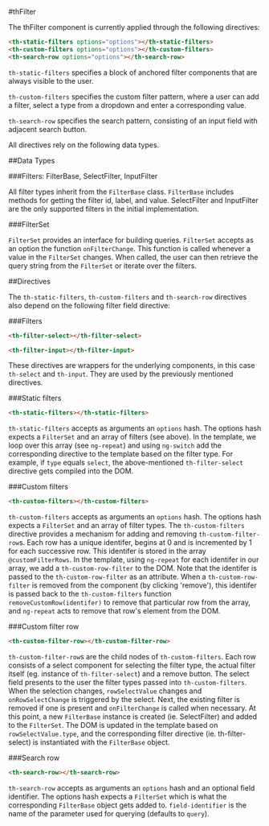 #thFilter

The thFilter component is currently applied through the following directives:

```html
<th-static-filters options="options"></th-static-filters>
<th-custom-filters options="options"></th-custom-filters>
<th-search-row options="options"></th-search-row>
```

`th-static-filters` specifies a block of anchored filter components that are
always visible to the user.

`th-custom-filters` specifies the custom filter pattern, where a user can
add a filter, select a type from a dropdown and enter a corresponding value.

`th-search-row` specifies the search pattern, consisting of an input field
with adjacent search button.

All directives rely on the following data types.

##Data Types

###Filters: FilterBase, SelectFilter, InputFilter

All filter types inherit from the `FilterBase` class. `FilterBase` includes
methods for getting the filter id, label, and value. SelectFilter and
InputFilter are the only supported filters in the initial implementation.  

###FilterSet

`FilterSet` provides an interface for building queries. `FilterSet` accepts as
an option the function `onFilterChange`. This function is called whenever a
value in the `FilterSet` changes. When called, the user can then retrieve the
query string from the `FilterSet` or iterate over the filters.

##Directives

The `th-static-filters`, `th-custom-filters` and `th-search-row` directives also
depend on the following filter field directive:

###Filters

```html
<th-filter-select></th-filter-select>

<th-filter-input></th-filter-input>
```
These directives are wrappers for the underlying components, in this case
`th-select` and `th-input`. They are used by the previously mentioned
directives.

###Static filters

```html
<th-static-filters></th-static-filters>
```

`th-static-filters` accepts as arguments an `options` hash. The options hash
expects a `FilterSet` and an array of filters (see above). In the template, we
loop over this array (see `ng-repeat`) and using `ng-switch` add the
corresponding directive to the template based on the filter type. For example,
if `type` equals `select`, the above-mentioned `th-filter-select` directive gets
compiled into the DOM.

###Custom filters

```html
<th-custom-filters></th-custom-filters>
```

`th-custom-filters` accepts as arguments an `options` hash. The options hash
expects a `FilterSet` and an array of filter types. The `th-custom-filters`
directive provides a mechanism for adding and removing `th-custom-filter-row`s.
Each row has a unique identifer, begins at 0 and is incremented by 1 for each
successive row. This identifer is stored in the array `@customFilterRows`. In
the template, using `ng-repeat` for each identifer in our array, we add a
`th-custom-row-filter` to the DOM. Note that the identifer is passed to the
`th-custom-row-filter` as an attribute. When a `th-custom-row-filter` is removed
from the component (by clicking 'remove'), this identifer is passed back to the
`th-custom-filters` function `removeCustomRow(identifer)` to remove that
particular row from the array, and `ng-repeat` acts to remove that row's element
from the DOM.

###Custom filter row

```html
<th-custom-filter-row></th-custom-filter-row>
```

`th-custom-filter-row`s are the child nodes of `th-custom-filters`. Each row
consists of a select component for selecting the filter type, the actual
filter itself (eg. instance of `th-filter-select`) and a remove button. The
select field presents to the user the filter types passed into
`th-custom-filters`. When the selection changes, `rowSelectValue` changes and
`onRowSelectChange` is triggered by the select. Next, the existing filter is
removed if one is present and `onFilterChange` is called when necessary. At
this point, a new `FilterBase` instance is created (ie. SelectFilter) and added
to the `FilterSet`. The DOM is updated in the template based on
`rowSelectValue.type`, and the corresponding filter directive
(ie. th-filter-select) is instantiated with the `FilterBase` object.

###Search row

```html
<th-search-row></th-search-row>
```

`th-search-row` accepts as arguments an `options` hash and an optional field
identifier. The options hash expects a `FilterSet` which is what the
corresponding `FilterBase` object gets added to. `field-identifier` is the name
of the parameter used for querying (defaults to `query`).
